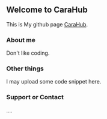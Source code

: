 ## Welcome to CaraHub

This is My github page [CaraHub](https://github.com/CaraHub).


### About me

Don't like coding.

### Other things

I may upload some code snippet here.

### Support or Contact

....

<script src="https://giscus.app/client.js"
        data-repo="CaraHub/CaraHub"
        data-repo-id="R_kgDOGXdnAg"
        data-category="Announcements"
        data-category-id="DIC_kwDOGXdnAs4CALmz"
        data-mapping="pathname"
        data-reactions-enabled="1"
        data-emit-metadata="0"
        data-theme="dark_dimmed"
        data-lang="zh-CN"
        crossorigin="anonymous"
        async>
</script>
